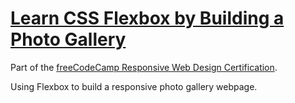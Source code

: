 # [Learn CSS Flexbox by Building a Photo Gallery](https://amandapennell.github.io/flexbox-photo-gallery/)
Part of the [freeCodeCamp Responsive Web Design Certification](https://www.freecodecamp.org/learn/2022/responsive-web-design/).

Using Flexbox to build a responsive photo gallery webpage.